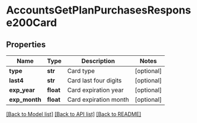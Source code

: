 # AccountsGetPlanPurchasesResponse200Card

## Properties
Name | Type | Description | Notes
------------ | ------------- | ------------- | -------------
**type** | **str** | Card type | [optional] 
**last4** | **str** | Card last four digits | [optional] 
**exp_year** | **float** | Card expiration year | [optional] 
**exp_month** | **float** | Card expiration month | [optional] 

[[Back to Model list]](../README.md#documentation-for-models) [[Back to API list]](../README.md#documentation-for-api-endpoints) [[Back to README]](../README.md)


